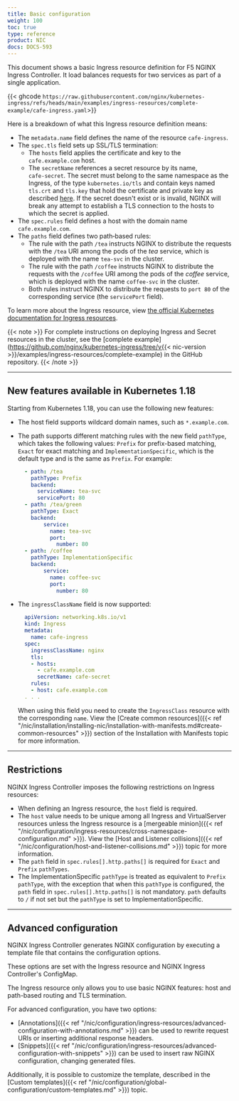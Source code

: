 ```yaml
---
title: Basic configuration
weight: 100
toc: true
type: reference
product: NIC
docs: DOCS-593
---
```


This document shows a basic Ingress resource definition for F5 NGINX Ingress Controller. It load balances requests for two services as part of a single application.

{{< ghcode `https://raw.githubusercontent.com/nginx/kubernetes-ingress/refs/heads/main/examples/ingress-resources/complete-example/cafe-ingress.yaml`>}}

Here is a breakdown of what this Ingress resource definition means:

- The `metadata.name` field defines the name of the resource `cafe‑ingress`.
- The `spec.tls` field sets up SSL/TLS termination:
  - The `hosts` field applies the certificate and key to the `cafe.example.com` host.
  - The `secretName` references a secret resource by its name, `cafe‑secret`. The secret must belong to the same namespace as the Ingress, of the type ``kubernetes.io/tls`` and contain keys named ``tls.crt`` and ``tls.key`` that hold the certificate and private key as described [here](https://kubernetes.io/docs/concepts/services-networking/ingress/#tls>). If the secret doesn't exist or is invalid, NGINX will break any attempt to establish a TLS connection to the hosts to which the secret is applied.
- The `spec.rules` field defines a host with the domain name `cafe.example.com`.
- The `paths` field defines two path‑based rules:
  - The rule with the path `/tea` instructs NGINX to distribute the requests with the `/tea` URI among the pods of the *tea* service, which is deployed with the name `tea‑svc` in the cluster.
  - The rule with the path `/coffee` instructs NGINX to distribute the requests with the `/coffee` URI among the pods of the *coffee* service, which is deployed with the name `coffee‑svc` in the cluster.
  - Both rules instruct NGINX to distribute the requests to `port 80` of the corresponding service (the `servicePort` field).

To learn more about the Ingress resource, view [the official Kubernetes documentation for Ingress resources](https://kubernetes.io/docs/concepts/services-networking/ingress/).

{{< note >}} For complete instructions on deploying Ingress and Secret resources in the cluster, see the [complete example](https://github.com/nginx/kubernetes-ingress/tree/v{{< nic-version >}}/examples/ingress-resources/complete-example) in the GitHub repository. {{< /note >}}

---

## New features available in Kubernetes 1.18

Starting from Kubernetes 1.18, you can use the following new features:

- The host field supports wildcard domain names, such as `*.example.com`.
- The path supports different matching rules with the new field `pathType`, which takes the following values: `Prefix` for prefix-based matching, `Exact` for exact matching and `ImplementationSpecific`, which is the default type and is the same as `Prefix`. For example:

  ```yaml {hl_lines=[2, 7, 14]}
    - path: /tea
      pathType: Prefix
      backend:
        serviceName: tea-svc
        servicePort: 80
    - path: /tea/green
      pathType: Exact
      backend:
          service:
            name: tea-svc
            port:
              number: 80
    - path: /coffee
      pathType: ImplementationSpecific
      backend:
          service:
            name: coffee-svc
            port:
              number: 80
  ```

- The `ingressClassName` field is now supported:

  ```yaml {hl_lines=[6]}
    apiVersion: networking.k8s.io/v1
    kind: Ingress
    metadata:
      name: cafe-ingress
    spec:
      ingressClassName: nginx
      tls:
      - hosts:
        - cafe.example.com
        secretName: cafe-secret
      rules:
      - host: cafe.example.com
    . . .
  ```

  When using this field you need to create the `IngressClass` resource with the corresponding `name`. View the [Create common resources]({{< ref "/nic/installation/installing-nic/installation-with-manifests.md#create-common-resources" >}}) section of the Installation with Manifests topic for more information.

---

## Restrictions

NGINX Ingress Controller imposes the following restrictions on Ingress resources:

- When defining an Ingress resource, the `host` field is required.
- The `host` value needs to be unique among all Ingress and VirtualServer resources unless the Ingress resource is a [mergeable minion]({{< ref "/nic/configuration/ingress-resources/cross-namespace-configuration.md" >}}). View the [Host and Listener collisions]({{< ref "/nic/configuration/host-and-listener-collisions.md" >}}) topic for more information.
- The `path` field in `spec.rules[].http.paths[]` is required for `Exact` and `Prefix` `pathTypes`.
- The ImplementationSpecific `pathType` is treated as equivalent to `Prefix` `pathType`, with the exception that when this `pathType` is configured, the `path` field in `spec.rules[].http.paths[]` is not mandatory. `path` defaults to `/` if not set but the `pathType` is set to ImplementationSpecific.

---

## Advanced configuration

NGINX Ingress Controller generates NGINX configuration by executing a template file that contains the configuration options. 

These options are set with the Ingress resource and NGINX Ingress Controller's ConfigMap.  

The Ingress resource only allows you to use basic NGINX features: host and path-based routing and TLS termination.

For advanced configuration, you have two options:

- [Annotations]({{< ref "/nic/configuration/ingress-resources/advanced-configuration-with-annotations.md" >}}) can be used to rewrite request URIs or inserting additional response headers.
- [Snippets]({{< ref "/nic/configuration/ingress-resources/advanced-configuration-with-snippets" >}}) can be used to insert raw NGINX configuration, changing generated files.

Additionally, it is possible to customize the template, described in the [Custom templates]({{< ref "/nic/configuration/global-configuration/custom-templates.md" >}}) topic.
